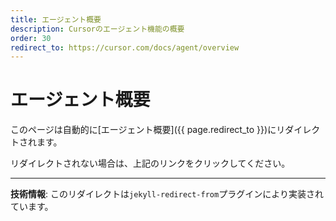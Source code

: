 ```yaml
---
title: エージェント概要
description: Cursorのエージェント機能の概要
order: 30
redirect_to: https://cursor.com/docs/agent/overview
---
```


<!-- このページはJekyllのリダイレクトプラグインにより自動的にリダイレクトされます -->

# エージェント概要

このページは自動的に[エージェント概要]({{ page.redirect_to }})にリダイレクトされます。

リダイレクトされない場合は、上記のリンクをクリックしてください。

---

**技術情報**: このリダイレクトは`jekyll-redirect-from`プラグインにより実装されています。
